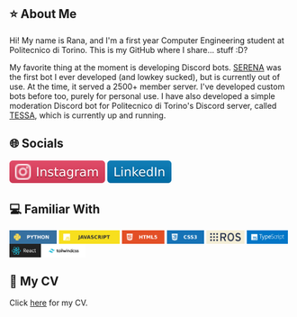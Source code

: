 ## ⭐ About Me

Hi! My name is Rana, and I'm a first year Computer Engineering student at Politecnico di Torino. This is my GitHub where I share... stuff :D?

My favorite thing at the moment is developing Discord bots. [SERENA](https://github.com/rana-kara/SERENA) was the first bot I ever developed (and lowkey sucked), but is currently out of use. At the time, it served a 2500+ member server. I've developed custom bots before too, purely for personal use. I have also developed a simple moderation Discord bot for Politecnico di Torino's Discord server, called [TESSA](https://github.com/rana-kara/TESSA), which is currently up and running.

## 🌐 Socials

<span><a href="https://www.instagram.com/ranakara.py/" target="_blank"><img src="/icons/instagram.svg" alt="Instagram"></a></span>
<span><a href="https://linkedin.com/in/rana-kara/" target="_blank"><img src="/icons/linkedin.svg" alt="LinkedIn"></a></span>

## 💻 Familiar With

<span>
  <img src="/icons/python.svg" height="24" style="vertical-align:middle;"/>
  <img src="/icons/javascript.svg" height="24" style="vertical-align:middle;"/>
  <img src="/icons/html.svg" height="24" style="vertical-align:middle;"/>
  <img src="/icons/css.svg" height="24" style="vertical-align:middle;"/>
  <img src="/icons/ros.png" height="24" style="vertical-align:middle;"/>
  <img src="/icons/ts.png" height="24" style="vertical-align:middle;"/>
  <img src="/icons/react.png" height="24" style="vertical-align:middle;"/>
  <img src="/icons/twc.png" height="24" style="vertical-align:middle;"/>
</span>

## 📄 My CV

Click [here](./RanaKaraCV.pdf) for my CV.
